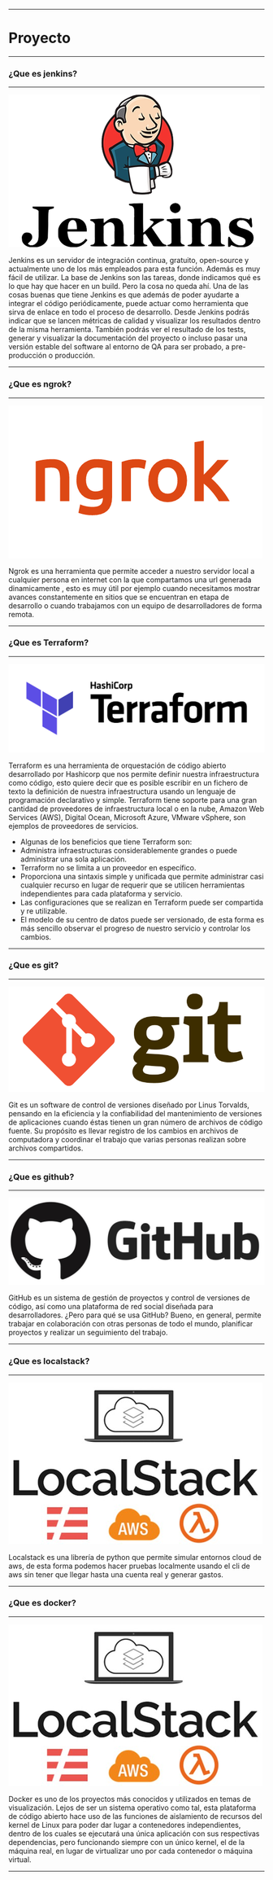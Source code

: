 ___
# Proyecto
___
### ¿Que es jenkins?
___

![Imagen](imagenes/jenkins_logo.png)

Jenkins es un servidor de integración continua, gratuito, open-source y actualmente uno de los más empleados para esta función. Además es muy fácil de utilizar.
La base de Jenkins son las tareas, donde indicamos qué es lo que hay que hacer en un build.
Pero la cosa no queda ahí. Una de las cosas buenas que tiene Jenkins es que además de poder ayudarte a integrar el código periódicamente, puede actuar como herramienta que sirva de enlace en todo el proceso de desarrollo.
Desde Jenkins podrás indicar que se lancen métricas de calidad y visualizar los resultados dentro de la misma herramienta. También podrás ver el resultado de los tests, generar y visualizar la documentación del proyecto o incluso pasar una versión estable del software al entorno de QA para ser probado, a pre-producción o producción.
___
### ¿Que es ngrok?
___
![Imagen](imagenes/ngrok_logo.png)

Ngrok es una herramienta que permite acceder a nuestro servidor local a cualquier persona en internet con la que compartamos una url generada dinamicamente , esto es muy útil por ejemplo cuando necesitamos mostrar avances constantemente en sitios que se encuentran en etapa de desarrollo o cuando trabajamos con un equipo de desarrolladores de forma remota.
___
### ¿Que es Terraform?
___
![Imagen](imagenes/terraform_logo.png)

Terraform es una herramienta de orquestación de código abierto desarrollado por Hashicorp que nos permite definir nuestra infraestructura como código, esto quiere decir que es posible escribir en un fichero de texto la definición de nuestra infraestructura usando un lenguaje de programación declarativo y simple.
Terraform tiene soporte para una gran cantidad de proveedores de infraestructura local o en la nube, Amazon Web Services (AWS), Digital Ocean, Microsoft Azure, VMware vSphere, son ejemplos de proveedores de servicios.

- Algunas de los beneficios que tiene Terraform son:
- Administra infraestructuras considerablemente grandes o puede administrar una sola aplicación.
- Terraform no se limita a un proveedor en específico.
- Proporciona una sintaxis simple y unificada que permite administrar casi cualquier recurso en lugar de requerir que se utilicen herramientas independientes para cada plataforma y servicio.
- Las configuraciones que se realizan en Terraform puede ser compartida y re utilizable.
- El modelo de su centro de datos puede ser versionado, de esta forma es más sencillo observar el progreso de nuestro servicio y controlar los cambios.
___
### ¿Que es git?
___
![Imagen](imagenes/git_logo.png)

Git es un software de control de versiones diseñado por Linus Torvalds, pensando en la eficiencia y la confiabilidad del mantenimiento de versiones de aplicaciones cuando éstas tienen un gran número de archivos de código fuente. Su propósito es llevar registro de los cambios en archivos de computadora y coordinar el trabajo que varias personas realizan sobre archivos compartidos.
___
### ¿Que es github?
___
![Imagen](imagenes/github_logo.png)

GitHub es un sistema de gestión de proyectos y control de versiones de código, así como una plataforma de red social diseñada para desarrolladores. ¿Pero para qué se usa GitHub? Bueno, en general, permite trabajar en colaboración con otras personas de todo el mundo, planificar proyectos y realizar un seguimiento del trabajo.
___
### ¿Que es localstack?
___
![Imagen](imagenes/localstack_logo.png)

Localstack es una librería de python que permite simular entornos cloud de aws, de esta forma podemos hacer pruebas localmente usando el cli de aws sin tener que llegar hasta una cuenta real y generar gastos.
___
### ¿Que es docker?
___
![Imagen](imagenes/localstack_logo.png)

Docker es uno de los proyectos más conocidos y utilizados en temas de visualización. Lejos de ser un sistema operativo como tal, esta plataforma de código abierto hace uso de las funciones de aislamiento de recursos del kernel de Linux para poder dar lugar a contenedores independientes, dentro de los cuales se ejecutará una única aplicación con sus respectivas dependencias, pero funcionando siempre con un único kernel, el de la máquina real, en lugar de virtualizar uno por cada contenedor o máquina virtual.
___

